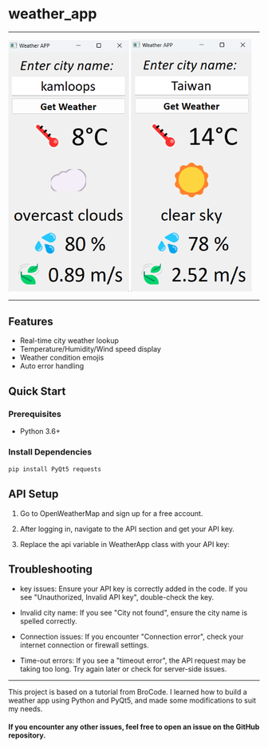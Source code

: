 # weather_app

---
<img src="gui_sample1.png" width="48%" /> <img src="gui_sample2.png" width="48%" />

---

## Features
- Real-time city weather lookup
- Temperature/Humidity/Wind speed display
- Weather condition emojis
- Auto error handling

## Quick Start

### Prerequisites
- Python 3.6+

### Install Dependencies
```bash
pip install PyQt5 requests
```
## API Setup

1. Go to OpenWeatherMap and sign up for a free account.

2. After logging in, navigate to the API section and get your API key.

3. Replace the api variable in WeatherApp class with your API key:

## Troubleshooting
- key issues: Ensure your API key is correctly added in the code. If you see "Unauthorized, Invalid API key", double-check the key.

- Invalid city name: If you see "City not found", ensure the city name is spelled correctly.

- Connection issues: If you encounter "Connection error", check your internet connection or firewall settings.

- Time-out errors: If you see a "timeout error", the API request may be taking too long. Try again later or check for server-side issues.

---

This project is based on a tutorial from BroCode. I learned how to build a weather app using Python and PyQt5, and made some modifications to suit my needs.

#### If you encounter any other issues, feel free to open an issue on the GitHub repository.